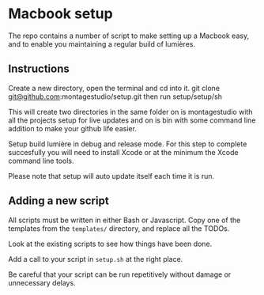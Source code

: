 Macbook setup
========================

The repo contains a number of script to make setting up a Macbook
easy, and to enable you maintaining a regular build of lumières.

Instructions
------------

Create a new directory, open the terminal and cd into it.
git clone git@github.com:montagestudio/setup.git
then run setup/setup/sh

This will create two directories in the same folder on is montagestudio 
with all the projects setup for live updates and on is bin with some 
command line addition to make your github life easier.

Setup build lumière in debug and release mode. For this step to complete succesfully 
you will need to install Xcode or at the minimum the Xcode command line tools.

Please note that setup will auto update itself each time it is run.

Adding a new script
-------------------

All scripts must be written in either Bash or Javascript. Copy one of the
templates from the `templates/` directory, and replace all the TODOs.

Look at the existing scripts to see how things have been done.

Add a call to your script in `setup.sh` at the right place.

Be careful that your script can be run repetitively without damage or unnecessary delays.
